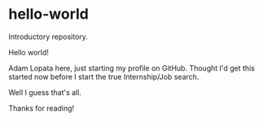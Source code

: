 # hello-world
Introductory repository.

Hello world!

Adam Lopata here, just starting my profile on GitHub.  Thought I'd get this started now before I start the true Internship/Job search.

Well I guess that's all.

Thanks for reading!
